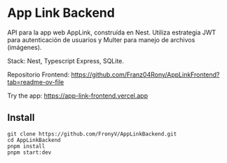 # App Link Backend

API para la app web AppLink, construída en Nest. Utiliza estrategia JWT para autenticación de usuarios y Multer para manejo de archivos (imágenes).

Stack: Nest, Typescript Express, SQLite.

Repositorio Frontend: https://github.com/Franz04Rony/AppLinkFrontend?tab=readme-ov-file

Try the app: https://app-link-frontend.vercel.app

##  Install

```
git clone https://github.com/FronyV/AppLinkBackend.git
cd AppLinkBackend
pnpm install
pnpm start:dev
```